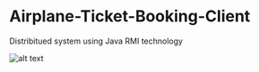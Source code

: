 # Airplane-Ticket-Booking-Client
Distribitued system using Java RMI technology

![alt text](https://raw.https://github.com/yuriypyrih/Airplane-Ticket-Booking-Client/blob/master/application_architecture.png)
